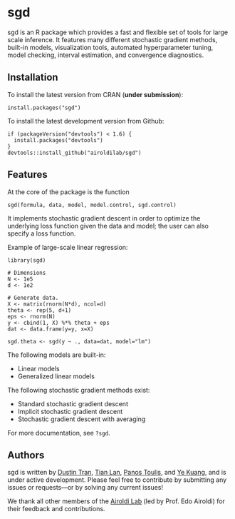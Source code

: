 # sgd

sgd is an R package which provides a fast and flexible set of tools for large
scale inference. It features many different stochastic gradient methods,
built-in models, visualization tools, automated hyperparameter tuning, model
checking, interval estimation, and convergence diagnostics.

## Installation
To install the latest version from CRAN (**under submission**):
```{R}
install.packages("sgd")
```

To install the latest development version from Github:
```{R}
if (packageVersion("devtools") < 1.6) {
  install.packages("devtools")
}
devtools::install_github("airoldilab/sgd")
```

## Features
At the core of the package is the function
```{R}
sgd(formula, data, model, model.control, sgd.control)
```
It implements stochastic gradient descent in order to optimize the underlying
loss function given the data and model; the user can also specify a loss function.

Example of large-scale linear regression:
```{R}
library(sgd)

# Dimensions
N <- 1e5
d <- 1e2

# Generate data.
X <- matrix(rnorm(N*d), ncol=d)
theta <- rep(5, d+1)
eps <- rnorm(N)
y <- cbind(1, X) %*% theta + eps
dat <- data.frame(y=y, x=X)

sgd.theta <- sgd(y ~ ., data=dat, model="lm")
```

The following models are built-in:
* Linear models
* Generalized linear models

The following stochastic gradient methods exist:
* Standard stochastic gradient descent
* Implicit stochastic gradient descent
* Stochastic gradient descent with averaging

For more documentation, see `?sgd`.

## Authors
sgd is written by [Dustin Tran](dtran@g.harvard.edu), [Tian
Lan](tianlan@g.harvard.edu), [Panos Toulis](ptoulis@fas.harvard.edu), and [Ye
Kuang](yekuang@g.harvard.edu), and is under active development. Please feel free
to contribute by submitting any issues or requests—or by solving any current
issues!

We thank all other members of the [Airoldi Lab](http://applied.stat.harvard.edu)
(led by Prof. Edo Airoldi) for their feedback and contributions.
